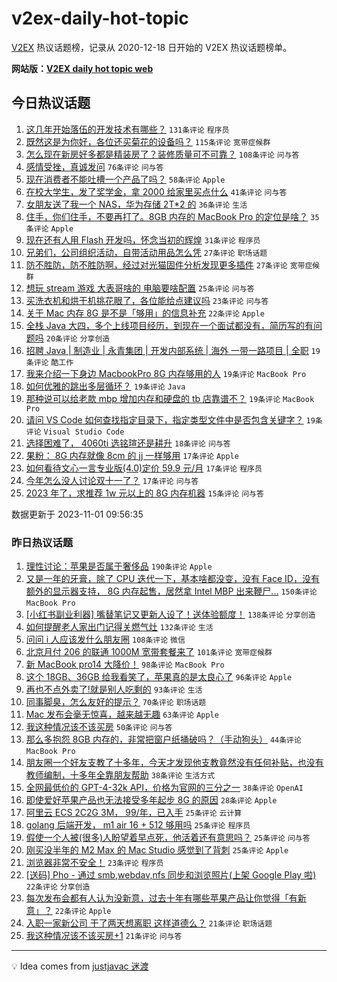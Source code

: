 # v2ex-daily-hot-topic

[V2EX](https://www.v2ex.com/) 热议话题榜，记录从 2020-12-18 日开始的 V2EX 热议话题榜单。

**网站版：[V2EX daily hot topic web](https://boojack.github.io/v2ex-daily-hot-topic-web/)**

## 今日热议话题

<!-- TODAY BEGIN -->

1. [这几年开始落伍的开发技术有哪些？](https://www.v2ex.com/t/987300) `131条评论` `程序员`
1. [既然这是为你好，各位还买菊花的设备吗？](https://www.v2ex.com/t/987326) `115条评论` `宽带症候群`
1. [怎么现在新房好多都是精装房了？装修质量可不可靠？](https://www.v2ex.com/t/987299) `108条评论` `问与答`
1. [感情受挫，真诚发问](https://www.v2ex.com/t/987536) `76条评论` `问与答`
1. [现在消费者不能吐槽一个产品了吗？](https://www.v2ex.com/t/987446) `58条评论` `Apple`
1. [在校大学生，发了奖学金，拿 2000 给家里买点什么](https://www.v2ex.com/t/987450) `41条评论` `问与答`
1. [女朋友送了我一个 NAS，华为存储 2T*2 的](https://www.v2ex.com/t/987380) `36条评论` `生活`
1. [住手，你们住手，不要再打了。8GB 内存的 MacBook Pro 的定位是啥？](https://www.v2ex.com/t/987428) `35条评论` `Apple`
1. [现在还有人用 Flash 开发吗，怀念当初的辉煌](https://www.v2ex.com/t/987402) `31条评论` `程序员`
1. [兄弟们，公司组织活动，自带活动用品怎么凭](https://www.v2ex.com/t/987489) `27条评论` `职场话题`
1. [防不胜防，防不胜防啊，经过对光猫固件分析发现更多插件](https://www.v2ex.com/t/987392) `27条评论` `宽带症候群`
1. [想玩 stream 游戏 大表哥啥的 电脑要啥配置](https://www.v2ex.com/t/987308) `25条评论` `问与答`
1. [买洗衣机和烘干机挑花眼了，各位能给点建议吗](https://www.v2ex.com/t/987566) `23条评论` `问与答`
1. [关于 Mac 内存 8G 是不是「够用」的信息补充](https://www.v2ex.com/t/987360) `22条评论` `Apple`
1. [全栈 Java 大四，多个上线项目经历，到现在一个面试都没有，简历写的有问题吗](https://www.v2ex.com/t/987463) `20条评论` `分享创造`
1. [招聘 Java | 制造业 | 永青集团 | 开发内部系统 | 海外 一带一路项目 | 全职](https://www.v2ex.com/t/987475) `19条评论` `酷工作`
1. [我来介绍一下身边 MacbookPro 8G 内存够用的人](https://www.v2ex.com/t/987482) `19条评论` `MacBook Pro`
1. [如何优雅的跳出多层循环？](https://www.v2ex.com/t/987376) `19条评论` `Java`
1. [那种说可以给老款 mbp 增加内存和硬盘的 tb 店靠谱不？](https://www.v2ex.com/t/987317) `19条评论` `MacBook Pro`
1. [请问 VS Code 如何查找指定目录下，指定类型文件中是否包含关键字？](https://www.v2ex.com/t/987303) `19条评论` `Visual Studio Code`
1. [选择困难了， 4060ti 选铭瑄还是耕升](https://www.v2ex.com/t/987477) `18条评论` `问与答`
1. [果粉： 8G 内存就像 8cm 的 jj 一样够用](https://www.v2ex.com/t/987490) `17条评论` `Apple`
1. [如何看待文心一言专业版(4.0)定价 59.9 元/月](https://www.v2ex.com/t/987341) `17条评论` `程序员`
1. [今年怎么没人讨论双十一了？](https://www.v2ex.com/t/987316) `17条评论` `问与答`
1. [2023 年了，求推荐 1w 元以上的 8G 内存机器](https://www.v2ex.com/t/987322) `15条评论` `问与答`

数据更新于 2023-11-01 09:56:35

<!-- TODAY END -->

### 昨日热议话题

<!-- YESTERDAY BEGIN -->

1. [理性讨论：苹果是否属于奢侈品](https://www.v2ex.com/t/986990) `190条评论` `Apple`
1. [又是一年的牙膏，除了 CPU 迭代一下，基本啥都没变，没有 Face ID，没有额外的显示器支持， 8G 内存起售，居然拿 Intel MBP 出来鞭尸...](https://www.v2ex.com/t/986922) `150条评论` `MacBook Pro`
1. [[小红书副业利器] 嘴替笔记又更新人设了！送体验额度！](https://www.v2ex.com/t/987010) `138条评论` `分享创造`
1. [如何提醒老人家出门记得关燃气灶](https://www.v2ex.com/t/986963) `132条评论` `生活`
1. [问问 i 人应该发什么朋友圈](https://www.v2ex.com/t/986952) `108条评论` `微信`
1. [北京月付 206 的联通 1000M 宽带套餐来了](https://www.v2ex.com/t/986961) `101条评论` `宽带症候群`
1. [新 MacBook pro14 大降价！](https://www.v2ex.com/t/986919) `98条评论` `MacBook Pro`
1. [这个 18GB、36GB 给我看笑了，苹果真的是太良心了](https://www.v2ex.com/t/986981) `96条评论` `Apple`
1. [再也不点外卖了!就是别人吃剩的](https://www.v2ex.com/t/987074) `93条评论` `生活`
1. [同事脚臭，怎么友好的提示？](https://www.v2ex.com/t/986938) `70条评论` `职场话题`
1. [Mac 发布会毫无惊喜，越来越无趣](https://www.v2ex.com/t/986930) `63条评论` `Apple`
1. [我这种情况该不该买房](https://www.v2ex.com/t/987159) `50条评论` `问与答`
1. [那么多抱怨 8GB 内存的，非常把窗户纸捅破吗？（手动狗头）](https://www.v2ex.com/t/987146) `44条评论` `MacBook Pro`
1. [朋友圈一个好友支教了十多年，今天才发现他支教竟然没有任何补贴，也没有教师编制，十多年全靠朋友帮助](https://www.v2ex.com/t/987237) `38条评论` `生活方式`
1. [全网最低价的 GPT-4-32k API，价格为官网的三分之一](https://www.v2ex.com/t/987214) `38条评论` `OpenAI`
1. [即使爱好苹果产品也无法接受多年起步 8G 的原因](https://www.v2ex.com/t/987259) `28条评论` `Apple`
1. [阿里云 ECS 2C2G 3M， 99/年，已入手](https://www.v2ex.com/t/987267) `25条评论` `云计算`
1. [golang 后端开发， m1 air 16 + 512 够用吗](https://www.v2ex.com/t/986980) `25条评论` `程序员`
1. [假使一个人被(很多)人盼望着早点死，他活着还有意思吗？](https://www.v2ex.com/t/986984) `25条评论` `问与答`
1. [刚买没半年的 M2 Max 的 Mac Studio 感觉到了背刺](https://www.v2ex.com/t/986921) `25条评论` `Apple`
1. [浏览器非常不安全！](https://www.v2ex.com/t/987029) `23条评论` `程序员`
1. [[送码] Pho - 通过 smb,webdav,nfs 同步和浏览照片(上架 Google Play 啦)](https://www.v2ex.com/t/986994) `22条评论` `分享创造`
1. [每次发布会都有人认为没新意，过去十年有哪些苹果产品让你觉得「有新意」？](https://www.v2ex.com/t/986943) `22条评论` `Apple`
1. [入职一家新公司 干了两天想离职 这样道德么？](https://www.v2ex.com/t/987260) `21条评论` `职场话题`
1. [我这种情况该不该买房+1](https://www.v2ex.com/t/987168) `21条评论` `问与答`

<!-- YESTERDAY END -->

---

💡 Idea comes from [justjavac 迷渡](https://github.com/justjavac/)
